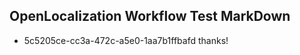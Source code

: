 ## OpenLocalization Workflow Test MarkDown
* 5c5205ce-cc3a-472c-a5e0-1aa7b1ffbafd 
thanks!<!--HONumber=Mar16_HO4-->
